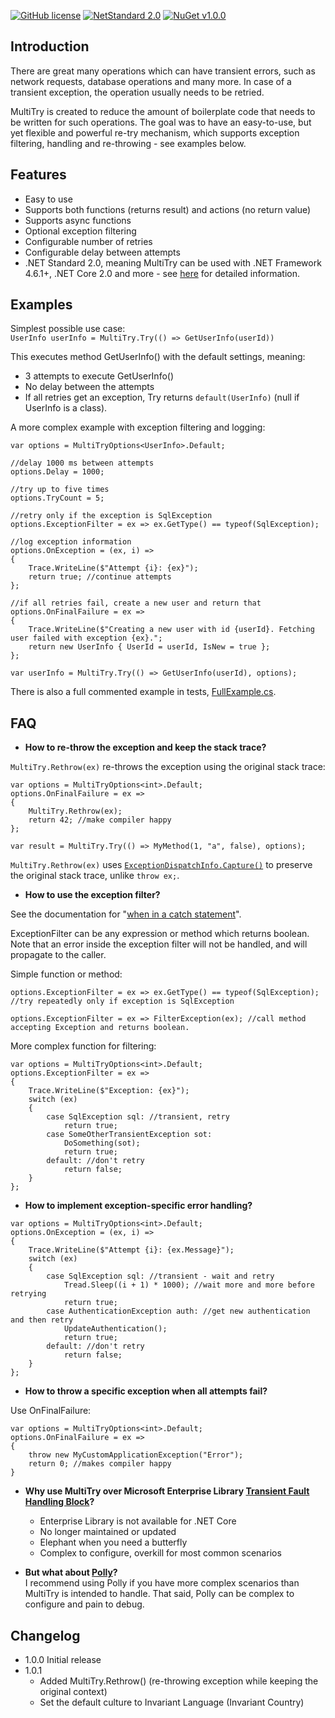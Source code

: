 [![GitHub license](https://img.shields.io/badge/licence-MPL%202.0-brightgreen.svg)](https://github.com/SanderSade/UrlShortener/blob/master/LICENSE)
[![NetStandard 2.0](https://img.shields.io/badge/-.NET%20Standard%202.0-green.svg)](https://github.com/dotnet/standard/blob/master/docs/versions/netstandard2.0.md)
[![NuGet v1.0.0](https://img.shields.io/badge/NuGet-v1.0.0-lightgrey.svg)](https://www.nuget.org/packages/Sander.MultiTry/)

## Introduction
There are great many operations which can have transient errors, such as network requests, database operations and many more. In case of a transient exception, the operation usually needs to be retried.

MultiTry is created to reduce the amount of boilerplate code that needs to be written for such operations. The goal was to have an easy-to-use, but yet flexible and powerful re-try mechanism, which supports exception filtering, handling and re-throwing - see examples below.


## Features
* Easy to use
* Supports both functions (returns result) and actions (no return value)
* Supports async functions
* Optional exception filtering
* Configurable number of retries
* Configurable delay between attempts
* .NET Standard 2.0, meaning MultiTry can be used with .NET Framework 4.6.1+, .NET Core 2.0 and more - see [here](https://github.com/dotnet/standard/blob/master/docs/versions.md) for detailed information.


## Examples
Simplest possible use case:  
`UserInfo userInfo = MultiTry.Try(() => GetUserInfo(userId))`

This executes method GetUserInfo() with the default settings, meaning:
* 3 attempts to execute GetUserInfo()
* No delay between the attempts
* If all retries get an exception, Try returns `default(UserInfo)` (null if UserInfo is a class).

A more complex example with exception filtering and logging:
```
var options = MultiTryOptions<UserInfo>.Default;

//delay 1000 ms between attempts
options.Delay = 1000;

//try up to five times
options.TryCount = 5;

//retry only if the exception is SqlException
options.ExceptionFilter = ex => ex.GetType() == typeof(SqlException);

//log exception information
options.OnException = (ex, i) =>
{
	Trace.WriteLine($"Attempt {i}: {ex}");
	return true; //continue attempts	
};

//if all retries fail, create a new user and return that
options.OnFinalFailure = ex =>
{
	Trace.WriteLine($"Creating a new user with id {userId}. Fetching user failed with exception {ex}.";
	return new UserInfo { UserId = userId, IsNew = true }; 
};

var userInfo = MultiTry.Try(() => GetUserInfo(userId), options);
```

There is also a full commented example in tests, [FullExample.cs](https://github.com/SanderSade/Sander.MultiTry/blob/master/Sander.MultiTry.Tests/FullExample.cs).


## FAQ

* **How to re-throw the exception and keep the stack trace?**

`MultiTry.Rethrow(ex)` re-throws the exception using the original stack trace:
```
var options = MultiTryOptions<int>.Default;
options.OnFinalFailure = ex =>
{
	MultiTry.Rethrow(ex);
	return 42; //make compiler happy
};

var result = MultiTry.Try(() => MyMethod(1, "a", false), options);
```
 `MultiTry.Rethrow(ex)` uses  [`ExceptionDispatchInfo.Capture()`](https://docs.microsoft.com/en-us/dotnet/api/system.runtime.exceptionservices.exceptiondispatchinfo.capture?f1url=https%3A%2F%2Fmsdn.microsoft.com%2Fquery%2Fdev15.query%3FappId%3DDev15IDEF1%26l%3DEN-US%26k%3Dk(System.Runtime.ExceptionServices.ExceptionDispatchInfo.Capture);k(TargetFrameworkMoniker-.NETFramework,Version%3Dv4.7.1);k(DevLang-csharp)%26rd%3Dtrue&view=netframework-4.7.2) to preserve the original stack trace, unlike `throw ex;`.

* **How to use the exception filter?**

See the documentation for "[when in a catch statement](https://docs.microsoft.com/en-us/dotnet/csharp/language-reference/keywords/when#when-in-a-catch-statement)".

ExceptionFilter can be any expression or method which returns boolean. Note that an error inside the exception filter will not be handled, and will propagate to the caller.

Simple function or method:
```
options.ExceptionFilter = ex => ex.GetType() == typeof(SqlException); //try repeatedly only if exception is SqlException

options.ExceptionFilter = ex => FilterException(ex); //call method accepting Exception and returns boolean.
```

More complex function for filtering:
```
var options = MultiTryOptions<int>.Default;
options.ExceptionFilter = ex =>
{
	Trace.WriteLine($"Exception: {ex}");
	switch (ex)
	{
		case SqlException sql: //transient, retry
			return true;
		case SomeOtherTransientException sot:
			DoSomething(sot);
			return true;	
		default: //don't retry
			return false;
	}
};
```
* **How to implement exception-specific error handling?**


```
var options = MultiTryOptions<int>.Default;
options.OnException = (ex, i) =>
{
	Trace.WriteLine($"Attempt {i}: {ex.Message}");
	switch (ex)
	{
		case SqlException sql: //transient - wait and retry
			Tread.Sleep((i + 1) * 1000); //wait more and more before retrying
			return true;
		case AuthenticationException auth: //get new authentication and then retry
			UpdateAuthentication();
			return true;
		default: //don't retry
			return false;
	}
};
```

* **How to throw a specific exception when all attempts fail?**

Use OnFinalFailure:
```
var options = MultiTryOptions<int>.Default;
options.OnFinalFailure = ex =>
{
	throw new MyCustomApplicationException("Error");
	return 0; //makes compiler happy
}
```
* **Why use MultiTry over Microsoft Enterprise Library [Transient Fault Handling Block](https://msdn.microsoft.com/en-us/library/hh680934(v=pandp.50).aspx)?**
  - Enterprise Library is not available for .NET Core
  - No longer maintained or updated
  - Elephant when you need a butterfly
  - Complex to configure, overkill for most common scenarios

* **But what about [Polly](https://github.com/App-vNext/Polly)?**  
I recommend using Polly if you have more complex scenarios than MultiTry is intended to handle. That said, Polly can be complex to configure and pain to debug.
  
## Changelog
* 1.0.0 Initial release
* 1.0.1 
  - Added MultiTry.Rethrow() (re-throwing exception while keeping the original context)
  - Set the default culture to Invariant Language (Invariant Country)